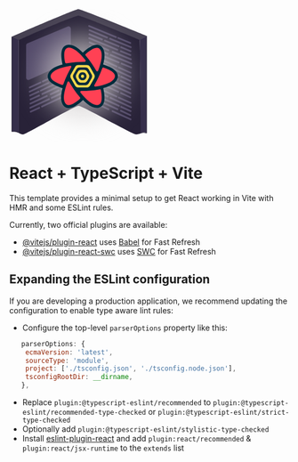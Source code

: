 <svg width="257" height="239" viewBox="0 0 257 239" fill="none" xmlns="http://www.w3.org/2000/svg">
<path d="M15.0851 56.4293C15.0851 56.4293 117.328 12.2915 124.033 12.2915C130.737 12.2915 234.657 55.8706 234.657 55.8706L246.948 48.0487C246.948 48.0487 129.62 0 124.033 0C118.446 0 3.91095 49.7249 3.91095 49.7249L15.0851 56.4293Z" fill="#464152"/>
<path d="M124.591 11.7328C116.77 11.1741 16.7611 55.3119 16.7611 55.3119L16.2025 221.806C16.2025 221.806 20.1133 225.717 25.1417 225.159C30.1701 224.6 117.887 173.758 124.591 173.758C131.296 173.758 221.248 225.159 227.952 225.159C234.657 225.159 237.45 222.365 237.45 222.365L234.657 55.3119C234.657 55.3119 132.413 12.2915 124.591 11.7328Z" fill="#282238"/>
<path d="M4.46967 49.7249L16.7612 55.5V222.365C16.7612 222.365 13.0452 220.348 10.6154 220.13C8.2249 219.916 4.46967 220.13 4.46967 220.13V49.7249Z" fill="#362F4B"/>
<path d="M246.948 48.0487L234.657 55.3119L236.333 222.365C236.333 222.365 240.324 221.5 242 221.5C243.676 221.5 246.948 222.365 246.948 222.365V48.0487Z" fill="#362F4B"/>
<path d="M246.948 48.6074V222.924C246.948 222.924 243.372 221.849 241.361 221.806C239.137 221.759 236.333 222.924 236.333 222.924" stroke="#282238" stroke-linecap="round"/>
<path d="M4.46967 50.2836V220.13C4.46967 220.13 8.58765 219.724 11.1741 220.13C13.4245 220.484 16.7612 221.806 16.7612 221.806" stroke="#282238" stroke-linecap="round"/>
<path d="M30.1702 65.2418C30.1702 63.627 31.1411 62.1705 32.6317 61.5495L105.085 31.3604C107.72 30.2626 110.624 32.1984 110.624 35.0527V90.7209C110.624 92.2932 109.703 93.7198 108.27 94.3667L35.8158 127.071C33.1684 128.266 30.1702 126.33 30.1702 123.426V65.2418Z" fill="#524969"/>
<line x1="1.5" y1="-1.5" x2="25.2128" y2="-1.5" transform="matrix(-0.91002 -0.414565 -0.414565 0.91002 219.023 170.715)" stroke="#524969" stroke-width="3" stroke-linecap="round"/>
<line x1="1.5" y1="-1.5" x2="54.354" y2="-1.5" transform="matrix(-0.91002 -0.414565 -0.414565 0.91002 193.609 159.138)" stroke="#524969" stroke-width="3" stroke-linecap="round"/>
<line x1="1.5" y1="-1.5" x2="56.7824" y2="-1.5" transform="matrix(-0.91002 -0.414565 -0.414565 0.91002 195.215 181.972)" stroke="#524969" stroke-width="3" stroke-linecap="round"/>
<line x1="1.5" y1="-1.5" x2="42.2118" y2="-1.5" transform="matrix(-0.91002 -0.414565 -0.414565 0.91002 219.559 178.327)" stroke="#524969" stroke-width="3" stroke-linecap="round"/>
<line x1="1.5" y1="-1.5" x2="36.1407" y2="-1.5" transform="matrix(-0.91002 -0.414565 -0.414565 0.91002 177.57 159.198)" stroke="#524969" stroke-width="3" stroke-linecap="round"/>
<line x1="1.5" y1="-1.5" x2="20.3559" y2="-1.5" transform="matrix(-0.91002 -0.414565 -0.414565 0.91002 218.989 185.435)" stroke="#524969" stroke-width="3" stroke-linecap="round"/>
<line x1="1.5" y1="-1.5" x2="19.1417" y2="-1.5" transform="matrix(-0.91002 -0.414565 -0.414565 0.91002 179.176 182.032)" stroke="#524969" stroke-width="3" stroke-linecap="round"/>
<line x1="1.5" y1="-1.5" x2="15.499" y2="-1.5" transform="matrix(-0.91002 -0.414565 -0.414565 0.91002 158.182 172.468)" stroke="#524969" stroke-width="3" stroke-linecap="round"/>
<line x1="1.5" y1="-1.5" x2="20.3559" y2="-1.5" transform="matrix(-0.91002 -0.414565 -0.414565 0.91002 218.42 192.542)" stroke="#524969" stroke-width="3" stroke-linecap="round"/>
<line x1="1.5" y1="-1.5" x2="28.8554" y2="-1.5" transform="matrix(-0.91002 -0.414565 -0.414565 0.91002 197.995 175.87)" stroke="#524969" stroke-width="3" stroke-linecap="round"/>
<line x1="1.5" y1="-1.5" x2="37.355" y2="-1.5" transform="matrix(-0.91002 -0.414565 -0.414565 0.91002 218.955 200.154)" stroke="#524969" stroke-width="3" stroke-linecap="round"/>
<line x1="1.5" y1="-1.5" x2="26.427" y2="-1.5" transform="matrix(-0.91002 -0.414565 -0.414565 0.91002 168.161 162.279)" stroke="#524969" stroke-width="3" stroke-linecap="round"/>
<line x1="1.5" y1="-1.5" x2="24.7055" y2="-1.5" transform="matrix(-0.908985 -0.416829 -0.416829 0.908985 218.764 116.481)" stroke="#524969" stroke-width="3" stroke-linecap="round"/>
<line x1="1.5" y1="-1.5" x2="53.2932" y2="-1.5" transform="matrix(-0.908985 -0.416829 -0.416829 0.908985 193.861 105.062)" stroke="#524969" stroke-width="3" stroke-linecap="round"/>
<line x1="1.5" y1="-1.5" x2="55.6756" y2="-1.5" transform="matrix(-0.908985 -0.416829 -0.416829 0.908985 195.221 127.813)" stroke="#524969" stroke-width="3" stroke-linecap="round"/>
<line x1="1.5" y1="-1.5" x2="41.3817" y2="-1.5" transform="matrix(-0.908985 -0.416829 -0.416829 0.908985 219.217 124.065)" stroke="#524969" stroke-width="3" stroke-linecap="round"/>
<line x1="1.5" y1="-1.5" x2="41.3817" y2="-1.5" transform="matrix(-0.908985 -0.416829 -0.416829 0.908985 218.866 153.407)" stroke="#524969" stroke-width="3" stroke-linecap="round"/>
<line x1="1.5" y1="-1.5" x2="54.4844" y2="-1.5" transform="matrix(-0.908985 -0.416829 -0.416829 0.908985 196.582 150.564)" stroke="#524969" stroke-width="3" stroke-linecap="round"/>
<line x1="1.5" y1="-1.5" x2="35.4259" y2="-1.5" transform="matrix(-0.908985 -0.416829 -0.416829 0.908985 178.073 105.198)" stroke="#524969" stroke-width="3" stroke-linecap="round"/>
<line x1="1.5" y1="-1.5" x2="35.4259" y2="-1.5" transform="matrix(-0.908985 -0.416829 -0.416829 0.908985 177.722 134.54)" stroke="#524969" stroke-width="3" stroke-linecap="round"/>
<line x1="1.5" y1="-1.5" x2="19.9408" y2="-1.5" transform="matrix(-0.908985 -0.416829 -0.416829 0.908985 218.588 131.152)" stroke="#524969" stroke-width="3" stroke-linecap="round"/>
<line x1="1.5" y1="-1.5" x2="18.7497" y2="-1.5" transform="matrix(-0.908985 -0.416829 -0.416829 0.908985 179.434 127.949)" stroke="#524969" stroke-width="3" stroke-linecap="round"/>
<line x1="1.5" y1="-1.5" x2="15.1762" y2="-1.5" transform="matrix(-0.908985 -0.416829 -0.416829 0.908985 158.862 118.516)" stroke="#524969" stroke-width="3" stroke-linecap="round"/>
<line x1="1.5" y1="-1.5" x2="19.9408" y2="-1.5" transform="matrix(-0.908985 -0.416829 -0.416829 0.908985 217.959 138.24)" stroke="#524969" stroke-width="3" stroke-linecap="round"/>
<line x1="1.5" y1="-1.5" x2="19.9408" y2="-1.5" transform="matrix(-0.908985 -0.416829 -0.416829 0.908985 218.237 160.495)" stroke="#524969" stroke-width="3" stroke-linecap="round"/>
<line x1="1.5" y1="-1.5" x2="28.2789" y2="-1.5" transform="matrix(-0.908985 -0.416829 -0.416829 0.908985 198.016 121.719)" stroke="#524969" stroke-width="3" stroke-linecap="round"/>
<line x1="1.5" y1="-1.5" x2="36.617" y2="-1.5" transform="matrix(-0.908985 -0.416829 -0.416829 0.908985 218.413 145.823)" stroke="#524969" stroke-width="3" stroke-linecap="round"/>
<line x1="1.5" y1="-1.5" x2="25.8966" y2="-1.5" transform="matrix(-0.908985 -0.416829 -0.416829 0.908985 168.782 108.313)" stroke="#524969" stroke-width="3" stroke-linecap="round"/>
<line x1="36.6343" y1="140.939" x2="56.2099" y2="131.849" stroke="#524969" stroke-width="3" stroke-linecap="round"/>
<line x1="59.9443" y1="130.115" x2="103.844" y2="109.731" stroke="#524969" stroke-width="3" stroke-linecap="round"/>
<line x1="59.2939" y1="152.593" x2="105.22" y2="131.267" stroke="#524969" stroke-width="3" stroke-linecap="round"/>
<line x1="36.4175" y1="148.431" x2="70.1818" y2="132.753" stroke="#524969" stroke-width="3" stroke-linecap="round"/>
<line x1="37.5771" y1="177.461" x2="71.3414" y2="161.783" stroke="#524969" stroke-width="3" stroke-linecap="round"/>
<line x1="58.6434" y1="175.071" x2="103.556" y2="154.216" stroke="#524969" stroke-width="3" stroke-linecap="round"/>
<line x1="74.9297" y1="130.549" x2="103.627" y2="117.223" stroke="#524969" stroke-width="3" stroke-linecap="round"/>
<line x1="76.0894" y1="159.578" x2="104.786" y2="146.253" stroke="#524969" stroke-width="3" stroke-linecap="round"/>
<line x1="37.2141" y1="155.453" x2="52.7358" y2="148.246" stroke="#524969" stroke-width="3" stroke-linecap="round"/>
<line x1="74.2792" y1="153.027" x2="88.7874" y2="146.29" stroke="#524969" stroke-width="3" stroke-linecap="round"/>
<line x1="93.5354" y1="144.085" x2="105.003" y2="138.76" stroke="#524969" stroke-width="3" stroke-linecap="round"/>
<line x1="38.0107" y1="162.476" x2="53.5324" y2="155.268" stroke="#524969" stroke-width="3" stroke-linecap="round"/>
<line x1="38.3737" y1="184.483" x2="53.8954" y2="177.276" stroke="#524969" stroke-width="3" stroke-linecap="round"/>
<line x1="56.4703" y1="146.512" x2="79.0863" y2="136.01" stroke="#524969" stroke-width="3" stroke-linecap="round"/>
<line x1="37.7939" y1="169.968" x2="67.5044" y2="156.172" stroke="#524969" stroke-width="3" stroke-linecap="round"/>
<line x1="83.8342" y1="133.806" x2="104.423" y2="124.245" stroke="#524969" stroke-width="3" stroke-linecap="round"/>
<line x1="1.5" y1="-1.5" x2="25.0577" y2="-1.5" transform="matrix(-0.92537 -0.379064 -0.379064 0.92537 218.486 62.8013)" stroke="#524969" stroke-width="3" stroke-linecap="round"/>
<line x1="1.5" y1="-1.5" x2="54.0298" y2="-1.5" transform="matrix(-0.92537 -0.379064 -0.379064 0.92537 192.793 52.2766)" stroke="#524969" stroke-width="3" stroke-linecap="round"/>
<line x1="1.5" y1="-1.5" x2="56.4442" y2="-1.5" transform="matrix(-0.92537 -0.379064 -0.379064 0.92537 195.222 75.0073)" stroke="#524969" stroke-width="3" stroke-linecap="round"/>
<line x1="1.5" y1="-1.5" x2="41.9581" y2="-1.5" transform="matrix(-0.92537 -0.379064 -0.379064 0.92537 219.295 70.3782)" stroke="#524969" stroke-width="3" stroke-linecap="round"/>
<line x1="1.5" y1="-1.5" x2="41.9581" y2="-1.5" transform="matrix(-0.92537 -0.379064 -0.379064 0.92537 220.3 99.7706)" stroke="#524969" stroke-width="3" stroke-linecap="round"/>
<line x1="1.5" y1="-1.5" x2="55.237" y2="-1.5" transform="matrix(-0.92537 -0.379064 -0.379064 0.92537 197.652 97.7381)" stroke="#524969" stroke-width="3" stroke-linecap="round"/>
<line x1="1.5" y1="-1.5" x2="35.9223" y2="-1.5" transform="matrix(-0.92537 -0.379064 -0.379064 0.92537 176.846 52.9896)" stroke="#524969" stroke-width="3" stroke-linecap="round"/>
<line x1="1.5" y1="-1.5" x2="35.9223" y2="-1.5" transform="matrix(-0.92537 -0.379064 -0.379064 0.92537 177.851 82.382)" stroke="#524969" stroke-width="3" stroke-linecap="round"/>
<line x1="1.5" y1="-1.5" x2="20.2291" y2="-1.5" transform="matrix(-0.92537 -0.379064 -0.379064 0.92537 218.988 77.4975)" stroke="#524969" stroke-width="3" stroke-linecap="round"/>
<line x1="1.5" y1="-1.5" x2="19.0219" y2="-1.5" transform="matrix(-0.92537 -0.379064 -0.379064 0.92537 179.276 75.7203)" stroke="#524969" stroke-width="3" stroke-linecap="round"/>
<line x1="1.5" y1="-1.5" x2="15.4004" y2="-1.5" transform="matrix(-0.92537 -0.379064 -0.379064 0.92537 158.051 67.026)" stroke="#524969" stroke-width="3" stroke-linecap="round"/>
<line x1="1.5" y1="-1.5" x2="20.2291" y2="-1.5" transform="matrix(-0.92537 -0.379064 -0.379064 0.92537 218.681 84.6168)" stroke="#524969" stroke-width="3" stroke-linecap="round"/>
<line x1="1.5" y1="-1.5" x2="20.2291" y2="-1.5" transform="matrix(-0.92537 -0.379064 -0.379064 0.92537 219.993 106.89)" stroke="#524969" stroke-width="3" stroke-linecap="round"/>
<line x1="1.5" y1="-1.5" x2="28.6792" y2="-1.5" transform="matrix(-0.92537 -0.379064 -0.379064 0.92537 197.764 68.8032)" stroke="#524969" stroke-width="3" stroke-linecap="round"/>
<line x1="1.5" y1="-1.5" x2="37.1294" y2="-1.5" transform="matrix(-0.92537 -0.379064 -0.379064 0.92537 219.491 92.1937)" stroke="#524969" stroke-width="3" stroke-linecap="round"/>
<line x1="1.5" y1="-1.5" x2="26.2649" y2="-1.5" transform="matrix(-0.92537 -0.379064 -0.379064 0.92537 167.602 56.4481)" stroke="#524969" stroke-width="3" stroke-linecap="round"/>
<g filter="url(#filter0_f)">
<circle cx="132.5" cy="119.5" r="69.5" fill="#D0CCCC" fill-opacity="0.8"/>
</g>
<path fill-rule="evenodd" clip-rule="evenodd" d="M146.915 134.775L144.494 139.01C143.764 140.286 142.413 141.073 140.951 141.073H122.399C120.937 141.073 119.586 140.286 118.857 139.01L116.435 134.775H146.915ZM153.695 122.918L149.425 130.386H113.925L109.655 122.918H153.695ZM149.582 111.324L153.702 118.53H109.648L113.768 111.324H149.582ZM140.951 100.364C142.413 100.364 143.764 101.15 144.494 102.426L147.072 106.935H116.278L118.857 102.426C119.586 101.15 120.937 100.364 122.399 100.364H140.951Z" fill="#00435B"/>
<path d="M95.3973 98.3983C93.3421 88.3618 92.9011 80.6638 94.2295 75.074C95.0196 71.7496 96.4641 69.0375 98.6605 67.0808C100.979 65.015 103.911 64.0013 107.205 64.0013C112.64 64.0013 118.353 66.4972 124.458 71.2386C126.948 73.1725 129.533 75.5035 132.217 78.233C132.43 77.956 132.672 77.6947 132.941 77.4533C140.529 70.6427 146.918 66.4111 152.383 64.7796C155.632 63.8095 158.682 63.7171 161.46 64.6586C164.393 65.6524 166.729 67.7069 168.378 70.5845C171.098 75.3335 171.816 81.5738 170.801 89.279C170.388 92.4197 169.681 95.8409 168.682 99.5477C169.059 99.5936 169.437 99.6777 169.811 99.8025C179.439 103.016 186.257 106.471 190.384 110.421C192.84 112.77 194.444 115.386 195.024 118.282C195.635 121.338 195.039 124.403 193.392 127.279C190.677 132.021 185.684 135.761 178.571 138.724C175.715 139.913 172.483 140.99 168.873 141.959C169.037 142.334 169.165 142.732 169.251 143.149C171.306 153.186 171.747 160.884 170.418 166.473C169.628 169.798 168.184 172.51 165.987 174.467C163.669 176.532 160.737 177.546 157.443 177.546C152.008 177.546 146.295 175.05 140.19 170.309C137.673 168.354 135.06 165.994 132.346 163.227C132.066 163.667 131.723 164.076 131.318 164.44C123.729 171.251 117.34 175.482 111.876 177.114C108.627 178.084 105.576 178.177 102.798 177.235C99.8658 176.241 97.5293 174.187 95.8809 171.309C93.1604 166.56 92.4429 160.32 93.4572 152.615C93.8856 149.36 94.6289 145.805 95.6855 141.943C95.2725 141.901 94.8578 141.813 94.4477 141.676C84.8196 138.462 78.0018 135.007 73.8742 131.058C71.4184 128.708 69.8147 126.092 69.235 123.197C68.6231 120.14 69.2197 117.075 70.8663 114.199C73.5817 109.457 78.5746 105.717 85.6877 102.755C88.6289 101.53 91.9682 100.424 95.7096 99.4326C95.5763 99.104 95.471 98.7584 95.3973 98.3983Z" fill="#002B3B"/>
<path fill-rule="evenodd" clip-rule="evenodd" d="M120.124 95.2009C125.115 94.8009 130.259 94.6242 135.557 94.6709V94.6709C136.56 94.6798 137.381 93.8678 137.389 92.8574C137.393 92.4318 137.249 92.0183 136.983 91.6879C124.925 76.7361 114.997 69.2602 107.198 69.2602C99.1454 69.2602 96.8483 78.1992 100.306 96.0773V96.0773C100.496 97.0573 101.43 97.7033 102.406 97.5291C108.562 96.4303 114.468 95.6542 120.124 95.2009Z" fill="#FF4154"/>
<path fill-rule="evenodd" clip-rule="evenodd" d="M148.141 97.6619C151.023 101.845 153.79 106.274 156.44 110.951V110.951C156.937 111.829 158.047 112.134 158.918 111.633C159.284 111.423 159.565 111.092 159.715 110.696C166.536 92.6783 167.969 80.2526 164.016 73.4189C159.936 66.367 151.046 68.8053 137.346 80.734V80.734C136.593 81.3899 136.505 82.5341 137.148 83.2997C141.218 88.1455 144.882 92.9329 148.141 97.6619Z" fill="#FF4154"/>
<path fill-rule="evenodd" clip-rule="evenodd" d="M160.238 122.833C158.081 127.399 155.656 131.988 152.964 136.6C152.456 137.471 152.745 138.593 153.61 139.105C153.976 139.322 154.406 139.402 154.825 139.333C173.621 136.22 184.972 131.253 188.876 124.429C192.908 117.383 186.424 110.924 169.423 105.053V105.053C168.486 104.73 167.465 105.221 167.126 106.158C164.981 112.096 162.685 117.655 160.238 122.833Z" fill="#FF4154"/>
<path fill-rule="evenodd" clip-rule="evenodd" d="M144.816 146.464C139.825 146.864 134.68 147.041 129.383 146.994V146.994C128.38 146.985 127.559 147.797 127.55 148.808C127.547 149.233 127.69 149.647 127.957 149.977C140.014 164.929 149.943 172.405 157.742 172.405C165.794 172.405 168.091 163.466 164.634 145.588V145.588C164.444 144.608 163.51 143.962 162.533 144.136C156.377 145.235 150.471 146.011 144.816 146.464Z" fill="#FF4154"/>
<path fill-rule="evenodd" clip-rule="evenodd" d="M116.117 144.232C113.235 140.049 110.469 135.619 107.818 130.943V130.943C107.321 130.065 106.212 129.76 105.34 130.261C104.975 130.471 104.693 130.802 104.543 131.198C97.7226 149.215 96.2892 161.641 100.243 168.475C104.323 175.527 113.213 173.088 126.912 161.16V161.16C127.665 160.504 127.754 159.359 127.111 158.594C123.04 153.748 119.376 148.961 116.117 144.232Z" fill="#FF4154"/>
<path fill-rule="evenodd" clip-rule="evenodd" d="M104.02 118.374C106.177 113.808 108.602 109.219 111.294 104.607C111.803 103.736 111.514 102.615 110.649 102.103C110.283 101.886 109.853 101.805 109.433 101.875C90.6371 104.987 79.2868 109.955 75.3825 116.778C71.3502 123.825 77.8347 130.284 94.836 136.154H94.836C95.7726 136.478 96.7939 135.986 97.1324 135.049C99.2777 129.111 101.574 123.553 104.02 118.374Z" fill="#FF4154"/>
<path fill-rule="evenodd" clip-rule="evenodd" d="M123.89 100.592H139.463C141.741 100.592 143.844 101.819 144.978 103.808L152.797 117.531C153.922 119.505 153.922 121.932 152.797 123.906L144.978 137.628C143.844 139.617 141.741 140.844 139.463 140.844H123.89C121.613 140.844 119.509 139.617 118.375 137.628L110.556 123.906C109.431 121.932 109.431 119.505 110.556 117.531L118.375 103.808C119.509 101.819 121.613 100.592 123.89 100.592ZM137.09 104.734C139.369 104.734 141.473 105.962 142.606 107.953L148.059 117.534C149.181 119.506 149.181 121.93 148.059 123.903L142.606 133.483C141.473 135.474 139.369 136.702 137.09 136.702H126.264C123.985 136.702 121.88 135.474 120.747 133.483L115.295 123.903C114.172 121.93 114.172 119.506 115.295 117.534L120.747 107.953C121.88 105.962 123.985 104.734 126.264 104.734H137.09ZM134.532 109.264H128.822C126.546 109.264 124.443 110.489 123.309 112.477L120.427 117.528C119.3 119.503 119.3 121.933 120.427 123.908L123.309 128.959C124.443 130.947 126.546 132.172 128.822 132.172H134.532C136.808 132.172 138.911 130.947 140.045 128.959L142.926 123.908C144.053 121.933 144.053 119.503 142.926 117.528L140.045 112.477C138.911 110.489 136.808 109.264 134.532 109.264ZM132.068 113.6C134.343 113.6 136.444 114.823 137.579 116.809L137.987 117.524C139.118 119.501 139.118 121.935 137.987 123.912L137.579 124.627C136.444 126.613 134.343 127.837 132.068 127.837H131.285C129.011 127.837 126.909 126.613 125.774 124.627L125.366 123.912C124.236 121.935 124.236 119.501 125.366 117.524L125.774 116.809C126.909 114.823 129.011 113.6 131.285 113.6H132.068ZM131.678 117.871C130.665 117.871 129.732 118.413 129.226 119.294C128.721 120.175 128.721 121.261 129.226 122.142C129.732 123.023 130.665 123.565 131.676 123.565C132.688 123.565 133.622 123.023 134.127 122.142C134.633 121.261 134.633 120.175 134.127 119.294C133.622 118.413 132.688 117.871 131.678 117.871ZM108.74 120.718H113.83Z" fill="#FFD94C"/>
<defs>
<filter id="filter0_f" x="13" y="0" width="239" height="239" filterUnits="userSpaceOnUse" color-interpolation-filters="sRGB">
<feFlood flood-opacity="0" result="BackgroundImageFix"/>
<feBlend mode="normal" in="SourceGraphic" in2="BackgroundImageFix" result="shape"/>
<feGaussianBlur stdDeviation="25" result="effect1_foregroundBlur"/>
</filter>
</defs>
</svg>

# React + TypeScript + Vite

This template provides a minimal setup to get React working in Vite with HMR and some ESLint rules.

Currently, two official plugins are available:

- [@vitejs/plugin-react](https://github.com/vitejs/vite-plugin-react/blob/main/packages/plugin-react/README.md) uses [Babel](https://babeljs.io/) for Fast Refresh
- [@vitejs/plugin-react-swc](https://github.com/vitejs/vite-plugin-react-swc) uses [SWC](https://swc.rs/) for Fast Refresh

## Expanding the ESLint configuration

If you are developing a production application, we recommend updating the configuration to enable type aware lint rules:

- Configure the top-level `parserOptions` property like this:

```js
   parserOptions: {
    ecmaVersion: 'latest',
    sourceType: 'module',
    project: ['./tsconfig.json', './tsconfig.node.json'],
    tsconfigRootDir: __dirname,
   },
```

- Replace `plugin:@typescript-eslint/recommended` to `plugin:@typescript-eslint/recommended-type-checked` or `plugin:@typescript-eslint/strict-type-checked`
- Optionally add `plugin:@typescript-eslint/stylistic-type-checked`
- Install [eslint-plugin-react](https://github.com/jsx-eslint/eslint-plugin-react) and add `plugin:react/recommended` & `plugin:react/jsx-runtime` to the `extends` list

